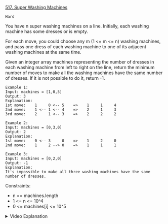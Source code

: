 [517. Super Washing Machines](https://leetcode.com/problems/super-washing-machines/description/)

`Hard`

You have n super washing machines on a line. Initially, each washing machine has some dresses or is empty.

For each move, you could choose any m (1 <= m <= n) washing machines, and pass one dress of each washing machine to one of its adjacent washing machines at the same time.

Given an integer array machines representing the number of dresses in each washing machine from left to right on the line, return the minimum number of moves to make all the washing machines have the same number of dresses. If it is not possible to do it, return -1.

```
Example 1:
Input: machines = [1,0,5]
Output: 3
Explanation:
1st move:    1     0 <-- 5    =>    1     1     4
2nd move:    1 <-- 1 <-- 4    =>    2     1     3
3rd move:    2     1 <-- 3    =>    2     2     2

Example 2:
Input: machines = [0,3,0]
Output: 2
Explanation:
1st move:    0 <-- 3     0    =>    1     2     0
2nd move:    1     2 --> 0    =>    1     1     1

Example 3:
Input: machines = [0,2,0]
Output: -1
Explanation:
It's impossible to make all three washing machines have the same number of dresses.
```

Constraints:

- n == machines.length
- 1 <= n <= 10^4
- 0 <= machines[i] <= 10^5

<details>
<summary>Video Explanation</summary>

[HuifengGuan](https://leetcode.com/problems/super-washing-machines/description/)
</details>